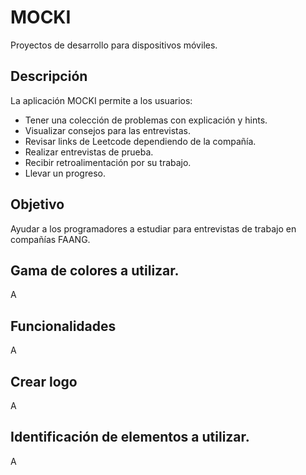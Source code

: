 # MOCKI
Proyectos de desarrollo para dispositivos móviles.

## Descripción
La aplicación MOCKI permite a los usuarios:
- Tener una colección de problemas con explicación y hints.
- Visualizar consejos para las entrevistas.
- Revisar links de Leetcode dependiendo de la compañía.
- Realizar entrevistas de prueba.
- Recibir retroalimentación por su trabajo.
- Llevar un progreso.

## Objetivo
Ayudar a los programadores a estudiar para entrevistas de trabajo en compañías FAANG.
 
## Gama de colores a utilizar.
A

## Funcionalidades
A

## Crear logo
A

## Identificación de elementos a utilizar.
A


